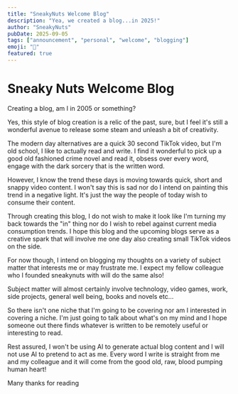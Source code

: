 ```yaml
---
title: "SneakyNuts Welcome Blog"
description: "Yea, we created a blog...in 2025!"
author: "SneakyNuts"
pubDate: 2025-09-05
tags: ["announcement", "personal", "welcome", "blogging"]
emoji: "📝"
featured: true
---
```


# Sneaky Nuts Welcome Blog

Creating a blog, am I in 2005 or something?

Yes, this style of blog creation is a relic of the past, sure, but I feel it's still a wonderful avenue to release some steam and unleash a bit of creativity.

The modern day alternatives are a quick 30 second TikTok video, but I'm old school, I like to actually read and write. I find it wonderful to pick up a good old fashioned crime novel and read it, obsess over every word, engage with the dark sorcery that is the written word.

However, I know the trend these days is moving towards quick, short and snappy video content. I won't say this is sad nor do I intend on painting this trend in a negative light. It's just the way the people of today wish to consume their content.

Through creating this blog, I do not wish to make it look like I'm turning my back towards the "in" thing nor do I wish to rebel against current media consumption trends. I hope this blog and the upcoming blogs serve as a creative spark that will involve me one day also creating small TikTok videos on the side.

For now though, I intend on blogging my thoughts on a variety of subject matter that interests me or may frustrate me. I expect my fellow colleague who I founded sneakynuts with will do the same also!

Subject matter will almost certainly involve technology, video games, work, side projects, general well being, books and novels etc…

So there isn't one niche that I'm going to be covering nor am I interested in covering a niche. I'm just going to talk about what's on my mind and I hope someone out there finds whatever is written to be remotely useful or interesting to read.

Rest assured, I won't be using AI to generate actual blog content and I will not use AI to pretend to act as me. Every word I write is straight from me and my colleague and it will come from the good old, raw, blood pumping human heart!

Many thanks for reading
